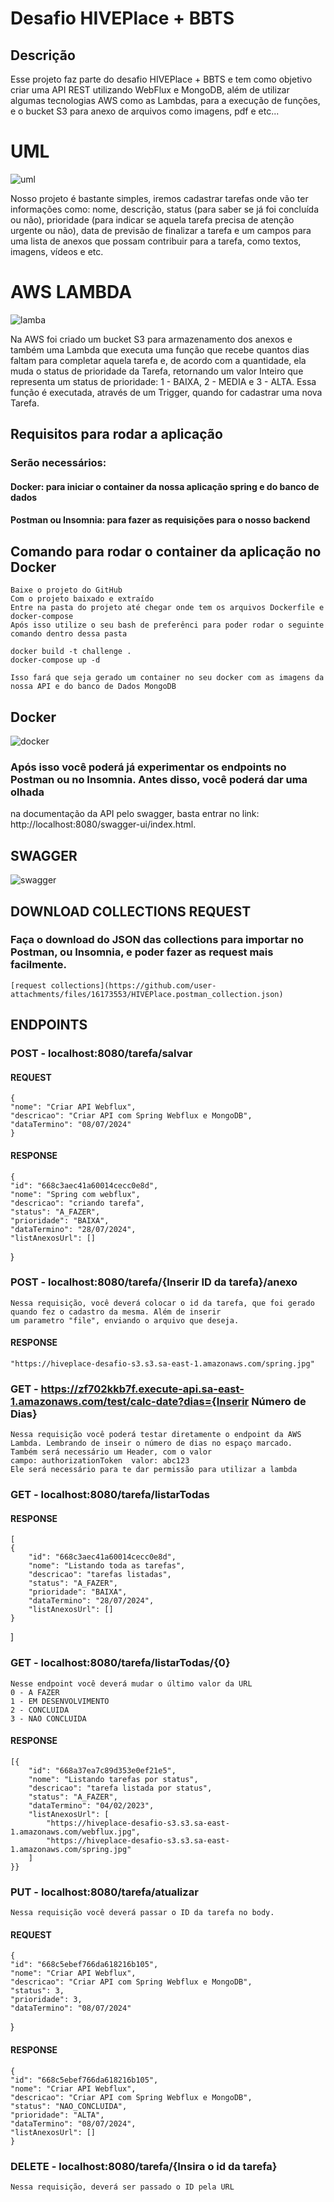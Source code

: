 # Desafio HIVEPlace + BBTS

## Descrição
Esse projeto faz parte do desafio HIVEPlace + BBTS e tem como objetivo criar uma API REST utilizando WebFlux e MongoDB, 
além de utilizar algumas tecnologias AWS como as Lambdas, para a execução de funções, e o bucket S3 para anexo de 
arquivos como imagens, pdf e etc...

# UML

![uml](https://github.com/FelipeB4C/desafio-hiveplace/assets/39536596/bcec3e89-3609-41e4-ab88-6295463072ef)

Nosso projeto é bastante simples, iremos cadastrar tarefas onde vão ter informações como: nome, descrição, 
status (para saber se já foi concluída ou não), prioridade (para indicar se aquela tarefa precisa de atenção urgente ou não),
data de previsão de finalizar a tarefa e um campos para uma lista de anexos que possam contribuir para a tarefa, como textos, imagens, vídeos e etc.

# AWS LAMBDA
![lamba](https://github.com/FelipeB4C/desafio-hiveplace/assets/39536596/3278a295-bf0c-4535-be23-f26377de31f7)

Na AWS foi criado um bucket S3 para armazenamento dos anexos e também uma Lambda que executa uma função que recebe quantos
dias faltam para completar aquela tarefa e, de acordo com a quantidade, ela muda o status de prioridade da Tarefa, retornando um valor Inteiro que representa um status de prioridade: 1 - BAIXA, 2 - MEDIA e 3 - ALTA. Essa função é executada, através de um Trigger, quando for cadastrar uma nova Tarefa.

## Requisitos para rodar a aplicação
### Serão necessários:
#### Docker: para iniciar o container da nossa aplicação spring e do banco de dados
#### Postman ou Insomnia: para fazer as requisições para o nosso backend

## Comando para rodar o container da aplicação no Docker
    Baixe o projeto do GitHub
    Com o projeto baixado e extraído
    Entre na pasta do projeto até chegar onde tem os arquivos Dockerfile e docker-compose
    Após isso utilize o seu bash de preferênci para poder rodar o seguinte comando dentro dessa pasta

    docker build -t challenge .
    docker-compose up -d

    Isso fará que seja gerado um container no seu docker com as imagens da nossa API e do banco de Dados MongoDB

## Docker
![docker](https://github.com/FelipeB4C/desafio-hiveplace/assets/39536596/1f87b3db-7712-4252-ae1d-b5cb8e5d6612)


### Após isso você poderá já experimentar os endpoints no Postman ou no Insomnia. Antes disso, você poderá dar uma olhada
na documentação da API pelo swagger, basta entrar no link: http://localhost:8080/swagger-ui/index.html.

## SWAGGER
![swagger](https://github.com/FelipeB4C/desafio-hiveplace/assets/39536596/309ac716-587e-414b-9497-551e3f9d78cd)

## DOWNLOAD COLLECTIONS REQUEST
### Faça o download do JSON das collections para importar no Postman, ou Insomnia, e poder fazer as request mais facilmente.
	[request collections](https://github.com/user-attachments/files/16173553/HIVEPlace.postman_collection.json)

## ENDPOINTS
### POST - localhost:8080/tarefa/salvar
#### REQUEST
    
    {
	"nome": "Criar API Webflux",
	"descricao": "Criar API com Spring Webflux e MongoDB",
	"dataTermino": "08/07/2024"
    }

#### RESPONSE
    {
	"id": "668c3aec41a60014cecc0e8d",
	"nome": "Spring com webflux",
	"descricao": "criando tarefa",
	"status": "A_FAZER",
	"prioridade": "BAIXA",
	"dataTermino": "28/07/2024",
	"listAnexosUrl": []
}

### POST - localhost:8080/tarefa/{Inserir ID da tarefa}/anexo
    Nessa requisição, você deverá colocar o id da tarefa, que foi gerado quando fez o cadastro da mesma. Além de inserir
    um parametro "file", enviando o arquivo que deseja.
    
#### RESPONSE
    "https://hiveplace-desafio-s3.s3.sa-east-1.amazonaws.com/spring.jpg"


### GET - https://zf702kkb7f.execute-api.sa-east-1.amazonaws.com/test/calc-date?dias={Inserir Número de Dias}
    Nessa requisição você poderá testar diretamente o endpoint da AWS Lambda. Lembrando de inseir o número de dias no espaço marcado.
    Também será necessário um Header, com o valor
    campo: authorizationToken  valor: abc123
    Ele será necessário para te dar permissão para utilizar a lambda

### GET - localhost:8080/tarefa/listarTodas
#### RESPONSE
    [
	{
		"id": "668c3aec41a60014cecc0e8d",
		"nome": "Listando toda as tarefas",
		"descricao": "tarefas listadas",
		"status": "A_FAZER",
		"prioridade": "BAIXA",
		"dataTermino": "28/07/2024",
		"listAnexosUrl": []
	}
]

### GET - localhost:8080/tarefa/listarTodas/{0}
    Nesse endpoint você deverá mudar o último valor da URL
    0 - A FAZER
    1 - EM DESENVOLVIMENTO
    2 - CONCLUIDA
    3 - NAO CONCLUIDA
#### RESPONSE
    [{
		"id": "668a37ea7c89d353e0ef21e5",
		"nome": "Listando tarefas por status",
		"descricao": "tarefa listada por status",
		"status": "A_FAZER",
		"dataTermino": "04/02/2023",
		"listAnexosUrl": [
			"https://hiveplace-desafio-s3.s3.sa-east-1.amazonaws.com/webflux.jpg",
			"https://hiveplace-desafio-s3.s3.sa-east-1.amazonaws.com/spring.jpg"
		]
	}}

### PUT - localhost:8080/tarefa/atualizar
    Nessa requisição você deverá passar o ID da tarefa no body.
#### REQUEST
    {
	"id": "668c5ebef766da618216b105",
	"nome": "Criar API Webflux",
	"descricao": "Criar API com Spring Webflux e MongoDB",
	"status": 3,
	"prioridade": 3,
	"dataTermino": "08/07/2024"
}

#### RESPONSE
    {
	"id": "668c5ebef766da618216b105",
	"nome": "Criar API Webflux",
	"descricao": "Criar API com Spring Webflux e MongoDB",
	"status": "NAO_CONCLUIDA",
	"prioridade": "ALTA",
	"dataTermino": "08/07/2024",
	"listAnexosUrl": []
    }

### DELETE - localhost:8080/tarefa/{Insira o id da tarefa}
    Nessa requisição, deverá ser passado o ID pela URL
